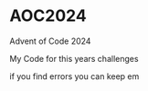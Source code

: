 # AOC2024
Advent of Code 2024


My Code for this years challenges

if you find errors you can keep em
